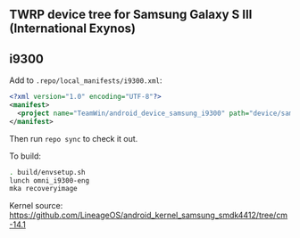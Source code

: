 ## TWRP device tree for Samsung Galaxy S III (International Exynos)
## i9300

Add to `.repo/local_manifests/i9300.xml`:

```xml
<?xml version="1.0" encoding="UTF-8"?>
<manifest>
  <project name="TeamWin/android_device_samsung_i9300" path="device/samsung/i9300" remote="github" revision="android-7.1" />
</manifest>
```

Then run `repo sync` to check it out.

To build:

```sh
. build/envsetup.sh
lunch omni_i9300-eng
mka recoveryimage
```

Kernel source: https://github.com/LineageOS/android_kernel_samsung_smdk4412/tree/cm-14.1
